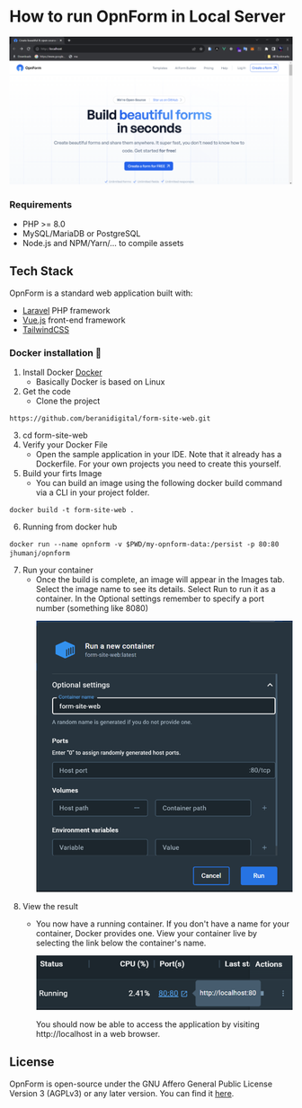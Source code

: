 # How to run OpnForm in Local Server

<p align="center">
<img src="opnform.png">
</p>

### Requirements

- PHP >= 8.0
- MySQL/MariaDB or PostgreSQL
- Node.js and NPM/Yarn/... to compile assets

## Tech Stack
OpnForm is a standard web application built with:
- [Laravel](https://laravel.com/) PHP framework
- [Vue.js](https://vuejs.org/) front-end framework
- [TailwindCSS](https://tailwindcss.com/)

### Docker installation 🐳
1. Install Docker [Docker](https://docs.docker.com/desktop/install/windows-install/)
   - Basically Docker is based on Linux
2. Get the code
   - Clone the project
   
```
https://github.com/beranidigital/form-site-web.git
```

3. cd form-site-web
4. Verify your Docker File
   - Open the sample application in your IDE. Note that it already has a Dockerfile. For your own projects you need to create this yourself.
5. Build your firts Image
   - You can build an image using the following docker build command via a CLI in your project folder.
  
```
docker build -t form-site-web .
```

6. Running from docker hub

```
docker run --name opnform -v $PWD/my-opnform-data:/persist -p 80:80 jhumanj/opnform
```

7. Run your container
   - Once the build is complete, an image will appear in the Images tab. Select the image name to see its details. Select Run to run it as a container. In the Optional settings remember to specify a port number (something like 8080)
     <p align="left">
     <img src="container.png">
     </p>
8. View the result
   - You now have a running container. If you don't have a name for your container, Docker provides one. View your container live by selecting the link below the container's name.
     <p align="left">
     <img src="container2.png">
     </p>

     You should now be able to access the application by visiting  http://localhost in a web browser.


## License
OpnForm is open-source under the GNU Affero General Public License Version 3 (AGPLv3) or any later version. You can find it [here](https://github.com/JhumanJ/OpnForm/blob/main/LICENSE).

